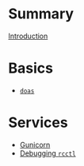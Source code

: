 # Summary

[Introduction](README.md)

# Basics

- [`doas`](basics/doas.md)

# Services

- [Gunicorn](services/gunicorn.md)
- [Debugging `rcctl`](services/debugging_rcctl.md)
